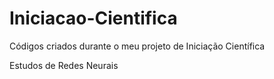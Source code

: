 # Iniciacao-Cientifica
Códigos  criados durante o meu projeto de Iniciação Científica

Estudos de Redes Neurais
